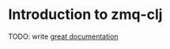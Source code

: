 # Introduction to zmq-clj

TODO: write [great documentation](http://jacobian.org/writing/what-to-write/)
